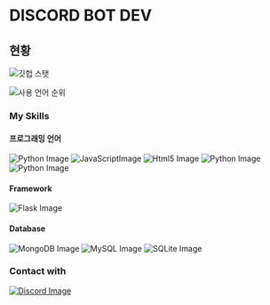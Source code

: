 # DISCORD BOT DEV

## 현황
![깃헙 스탯](https://github-readme-stats.vercel.app/api?username=coma3009&show_icons=true&theme=tokyonight)

![사용 언어 순위](https://github-readme-stats.vercel.app/api/top-langs/?username=coma3009&layout=compact)
### My Skills


#### 프로그래밍 언어
<p>
    <img src="https://img.shields.io/badge/Python-3776AB?style=for-the-badge&logo=python&logoColor=white" alt="Python Image" /> <img src="https://img.shields.io/badge/JavaScript-323330?style=for-the-badge&logo=javascript&logoColor=F7DF1E" alt="JavaScriptImage" /> <img src="https://img.shields.io/badge/HTML5-E34F26?style=for-the-badge&logo=html5&logoColor=white" alt="Html5 Image" /> <img src="https://img.shields.io/badge/CSS3-1572B6?style=for-the-badge&logo=css3&logoColor=white" alt="Python Image" /> <img src="https://img.shields.io/badge/Python-3776AB?style=for-the-badge&logo=python&logoColor=white" alt="Python Image" />
</p>


#### Framework
<p>
    <img src="https://img.shields.io/badge/Flask-000000?style=for-the-badge&logo=flask&logoColor=white" alt="Flask Image" />
</p>


#### Database
<p>
    <img src="https://img.shields.io/badge/MongoDB-000000?style=for-the-badge&logo=mongodb&logoColor=white" alt="MongoDB Image" /> <img src="https://img.shields.io/badge/MySQL-000000?style=for-the-badge&logo=mysql&logoColor=white" alt="MySQL Image" /> <img src="https://img.shields.io/badge/SQLite-07405E?style=for-the-badge&logo=sqlite&logoColor=white" alt="SQLite Image" /> 
</p>

### Contact with
<p>
    <a href="https://discord.com/users/866297659362246706"><img src="https://img.shields.io/badge/Coma_3009-7289DA?style=for-the-badge&logo=discord&logoColor=white" alt="Discord Image" /></a>
</p>

